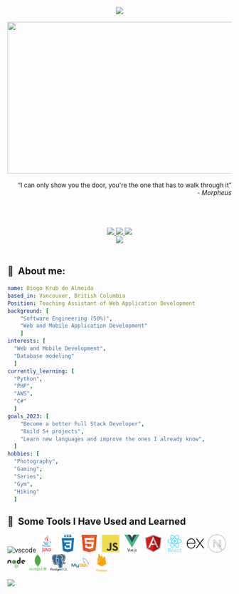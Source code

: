 <p align="center">
  <img src="https://capsule-render.vercel.app/api?text=Well,&nbsp;here&nbsp;we&nbsp;are.🧑🏻‍💻&animation=fadeIn&type=waving&color=gradient&height=150&fontSize=40&section=header"/>
</p>
<p align="center">
  <img src= "https://media0.giphy.com/media/AOSwwqVjNZlDO/giphy.gif?cid=ecf05e47g8tm6bpt183h41dpfnei1svli6zh8kequtqjtelf&rid=giphy.gif&ct=g" width="620" height="340">
</p>

<p align="right">
<q>I can only show you the door, you're the one that has to walk through it</q>
</br> <em>- Morpheus </em>
</p>
</br>

<h1></h1>

<div id="badges" align="center">
<a href="https://www.instagram.com/_diogoka/" target="_blank">
  <img height="40" src="https://cdn2.iconfinder.com/data/icons/social-icons-33/128/Instagram-1024.png"/>
</a>
<a href="https://www.linkedin.com/in/diogo-krub-de-almeida-b83904a0/" target="_blank">
  <img height="40" src="https://cdn4.iconfinder.com/data/icons/logos-brands-7/512/linkedin_incon-linkedin_logo-linkedin-1024.png"/>
</a>
<a href="https://www.facebook.com/diogokrub/" target="_blank">
  <img height="40" src="https://cdn0.iconfinder.com/data/icons/social-flat-rounded-rects/512/facebook-1024.png"/>
</a>
</div>
<div align="center">
    <img src="https://komarev.com/ghpvc/?username=diogoka&style=flat-square&color=blue"/>
</div>
</br>

<h2>💾&nbsp About me:</h2>

```yaml
name: Diogo Krub de Almeida
based_in: Vancouver, British Columbia
Position: Teaching Assistant of Web Application Development
background: [
    "Software Engineering (50%)", 
    "Web and Mobile Application Development"
    ]
interests: [
  "Web and Mobile Development", 
  "Database modeling"
  ]
currently_learning: [
  "Python", 
  "PHP", 
  "AWS", 
  "C#"
  ]
goals_2023: [
    "Become a better Full Stack Developer",
    "Build 5+ projects",
    "Learn new languages and improve the ones I already know",
  ]
hobbies: [
  "Photography", 
  "Gaming", 
  "Series", 
  "Gym", 
  "Hiking"
  ]
```

<h2> 🚀 &nbsp;Some Tools I Have Used and Learned</h2>
<p align="left">
<div>
  <img src="https://cdn.jsdelivr.net/gh/devicons/devicon/icons/vscode/vscode-original.svg" alt="vscode" width="45" height="45"/>
  <img src="https://raw.githubusercontent.com/devicons/devicon/1119b9f84c0290e0f0b38982099a2bd027a48bf1/icons/java/java-original-wordmark.svg" title="Java" alt="Java" width="40" height="40"/>&nbsp;
  <img src="https://raw.githubusercontent.com/devicons/devicon/1119b9f84c0290e0f0b38982099a2bd027a48bf1/icons/css3/css3-plain-wordmark.svg"  title="CSS3" alt="CSS" width="40" height="40"/>&nbsp;
  <img src="https://raw.githubusercontent.com/devicons/devicon/1119b9f84c0290e0f0b38982099a2bd027a48bf1/icons/html5/html5-original.svg" title="HTML5" alt="HTML" width="40" height="40"/>&nbsp;
  <img src="https://raw.githubusercontent.com/devicons/devicon/1119b9f84c0290e0f0b38982099a2bd027a48bf1/icons/javascript/javascript-original.svg" title="JavaScript" alt="JavaScript" width="40" height="40"/>&nbsp;
  <img src="https://raw.githubusercontent.com/devicons/devicon/1119b9f84c0290e0f0b38982099a2bd027a48bf1/icons/vuejs/vuejs-original-wordmark.svg" title="Vue.js" alt="Vue.js" width="40" height="40"/>&nbsp;
  <img src="https://raw.githubusercontent.com/devicons/devicon/1119b9f84c0290e0f0b38982099a2bd027a48bf1/icons/angularjs/angularjs-original.svg" title="Angular" alt="Angular" width="40" height="40"/>&nbsp;
  <img src="https://raw.githubusercontent.com/devicons/devicon/1119b9f84c0290e0f0b38982099a2bd027a48bf1/icons/react/react-original-wordmark.svg" title="React" alt="React" width="40" height="40"/>&nbsp;
  <img src="https://raw.githubusercontent.com/devicons/devicon/1119b9f84c0290e0f0b38982099a2bd027a48bf1/icons/express/express-original.svg" title="Express.JS" alt="Express.JS" width="40" height="40"/>&nbsp;
  <img src="https://raw.githubusercontent.com/devicons/devicon/1119b9f84c0290e0f0b38982099a2bd027a48bf1/icons/nextjs/nextjs-line.svg" title="Next.JS" alt="Next.JS" width="40" height="40"/>&nbsp;
  <img src="https://raw.githubusercontent.com/devicons/devicon/1119b9f84c0290e0f0b38982099a2bd027a48bf1/icons/nodejs/nodejs-original-wordmark.svg" title="NodeJS" alt="NodeJS" width="40" height="40"/>&nbsp;
  <img src="https://raw.githubusercontent.com/devicons/devicon/1119b9f84c0290e0f0b38982099a2bd027a48bf1/icons/mongodb/mongodb-plain-wordmark.svg" title="MongoDB" alt="MongoDB" width="40" height="40"/>&nbsp;
  <img src="https://raw.githubusercontent.com/devicons/devicon/1119b9f84c0290e0f0b38982099a2bd027a48bf1/icons/postgresql/postgresql-original-wordmark.svg" title="PostgreSQL" alt="PostgreSQL" width="40" height="40"/>&nbsp;
  <img src="https://raw.githubusercontent.com/devicons/devicon/1119b9f84c0290e0f0b38982099a2bd027a48bf1/icons/mysql/mysql-original-wordmark.svg" title="MySQL"  alt="MySQL" width="40" height="40"/>&nbsp;
  <img src="https://raw.githubusercontent.com/devicons/devicon/1119b9f84c0290e0f0b38982099a2bd027a48bf1/icons/firebase/firebase-plain-wordmark.svg" title="Firebase" alt="Firebase" width="40" height="40"/>&nbsp;
</div>
</p>
<p align="left">
  <img src="https://capsule-render.vercel.app/api?type=waving&color=gradient&height=100&section=footer"/>
</p>
